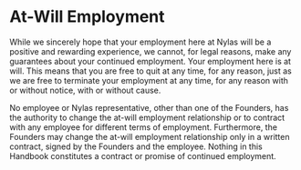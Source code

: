 # At-Will Employment

While we sincerely hope that your employment here at Nylas will be a positive and rewarding experience, we cannot, for legal reasons, make any guarantees about your continued employment. Your employment here is at will. This means that you are free to quit at any time, for any reason, just as we are free to terminate your employment at any time, for any reason with or without notice, with or without cause.

No employee or Nylas representative, other than one of the Founders, has the authority to change the at-will employment relationship or to contract with any employee for different terms of employment. Furthermore, the Founders may change the at-will employment relationship only in a written contract, signed by the Founders and the employee. Nothing in this Handbook constitutes a contract or promise of continued employment.
